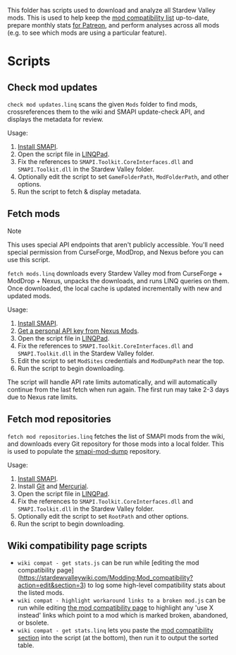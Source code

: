 This folder has scripts used to download and analyze all Stardew Valley mods. This is used to help
keep the [mod compatibility list](https://stardewvalleywiki.com/Modding:Mod_compatibility#SMAPI_mods)
up-to-date, prepare monthly stats [for Patreon](https://www.patreon.com/pathoschild), and perform
analyses across all mods (e.g. to see which mods are using a particular feature).

# Scripts
## Check mod updates
`check mod updates.linq` scans the given `Mods` folder to find mods, crossreferences them to
the wiki and SMAPI update-check API, and displays the metadata for review.

Usage:
1. [Install SMAPI](https://smapi.io/).
2. Open the script file in [LINQPad](https://www.linqpad.net).
3. Fix the references to `SMAPI.Toolkit.CoreInterfaces.dll` and `SMAPI.Toolkit.dll` in the Stardew
   Valley folder.
4. Optionally edit the script to set `GameFolderPath`, `ModFolderPath`, and other options.
5. Run the script to fetch & display metadata.

## Fetch mods
> [!NOTE]
> This uses special API endpoints that aren't publicly accessible. You'll need special permission from CurseForge,
> ModDrop, and Nexus before you can use this script.

`fetch mods.linq` downloads every Stardew Valley mod from CurseForge + ModDrop + Nexus, unpacks the
downloads, and runs LINQ queries on them. Once downloaded, the local cache is updated incrementally
with new and updated mods.

Usage:
1. [Install SMAPI](https://smapi.io/).
2. [Get a personal API key from Nexus Mods](https://www.nexusmods.com/users/myaccount?tab=api).
3. Open the script file in [LINQPad](https://www.linqpad.net).
4. Fix the references to `SMAPI.Toolkit.CoreInterfaces.dll` and `SMAPI.Toolkit.dll` in the Stardew
   Valley folder.
5. Edit the script to set `ModSites` credentials and `ModDumpPath` near the top.
6. Run the script to begin downloading.

The script will handle API rate limits automatically, and will automatically continue from the last
fetch when run again. The first run may take 2-3 days due to Nexus rate limits.

## Fetch mod repositories
`fetch mod repositories.linq` fetches the list of SMAPI mods from the wiki, and downloads every
Git repository for those mods into a local folder. This is used to populate the [smapi-mod-dump](https://github.com/Pathoschild/smapi-mod-dump)
repository.

Usage:
1. [Install SMAPI](https://smapi.io/).
2. Install [Git](https://git-scm.com) and [Mercurial](https://www.mercurial-scm.org).
3. Open the script file in [LINQPad](https://www.linqpad.net).
4. Fix the references to `SMAPI.Toolkit.CoreInterfaces.dll` and `SMAPI.Toolkit.dll` in the Stardew
   Valley folder.
5. Optionally edit the script to set `RootPath` and other options.
6. Run the script to begin downloading.

## Wiki compatibility page scripts
* `wiki compat - get stats.js` can be run while [editing the mod compatibility page]
  (https://stardewvalleywiki.com/Modding:Mod_compatibility?action=edit&section=3)
  to log some high-level compatibility stats about the listed mods.
* `wiki compat - highlight workaround links to a broken mod.js` can be run while editing [the mod
  compatibility page](https://stardewvalleywiki.com/Modding:Mod_compatibility)
  to highlight any 'use X instead' links which point to a mod which is marked broken, abandoned, or bsolete.
* `wiki compat - get stats.linq` lets you paste the [mod compatibility section](https://stardewvalleywiki.com/Modding:Mod_compatibility?action=edit&section=3)
  into the script (at the bottom), then run it to output the sorted table.
